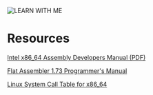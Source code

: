 ![LEARN WITH ME](https://github.com/sneekyfoxx/learn-withme/assets/100389302/393c7448-27fe-4e89-a5c5-f7018da6303a)

# Resources

[Intel x86_64 Assembly Developers Manual (PDF)](https://cdrdv2.intel.com/v1/dl/getContent/671200)

[Flat Assembler 1.73 Programmer's Manual](https://flatassembler.net/docs.php?article=manual)

[Linux System Call Table for x86_64](https://blog.rchapman.org/posts/Linux_System_Call_Table_for_x86_64/)
